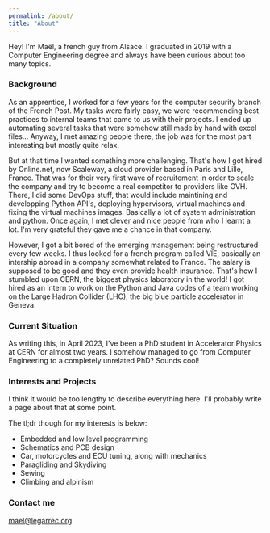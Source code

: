 ```yaml
---
permalink: /about/
title: "About"
---
```


Hey! I'm Maël, a french guy from Alsace. I graduated in 2019 with a Computer
Engineering degree and always have been curious about too many topics.

### Background

As an apprentice, I worked for a few years for the computer security branch
of the French Post. My tasks were fairly easy, we were recommending best
practices to internal teams that came to us with their projects. I ended up
automating several tasks that were somehow still made by hand with excel
files… Anyway, I met amazing people there, the job was for the most part
interesting but mostly quite relax.

But at that time I wanted something more challenging. That's how I got hired
by Online.net, now Scaleway, a cloud provider based in Paris and Lille, France.
That was for their very first wave of recruitement in order to scale the
company and try to become a real competitor to providers like OVH.
There, I did some DevOps stuff, that would include maintining and developping
Python API's, deploying hypervisors, virtual machines and fixing the virtual
machines images. Basically a lot of system administration and python.
Once again, I met clever and nice people from who I learnt a lot. I'm very
grateful they gave me a chance in that company.

However, I got a bit bored of the emerging management being restructured
every few weeks. I thus looked for a french program called VIE, basically
an intership abroad in a company somewhat related to France. The salary is
supposed to be good and they even provide health insurance.
That's how I stumbled upon CERN, the biggest physics laboratory in the world!
I got hired as an intern to work on the Python and Java codes of a team working
on the Large Hadron Collider (LHC), the big blue particle accelerator in
Geneva.

### Current Situation

As writing this, in April 2023, I've been a PhD student in Accelerator Physics
at CERN for almost two years. I somehow managed to go from Computer Engineering
to a completely unrelated PhD? Sounds cool!


### Interests and Projects

I think it would be too lengthy to describe everything here. I'll probably
write a page about that at some point.

The tl;dr though for my interests is below:

* Embedded and low level programming
* Schematics and PCB design
* Car, motorcycles and ECU tuning, along with mechanics
* Paragliding and Skydiving
* Sewing
* Climbing and alpinism

### Contact me

[mael@legarrec.org](mailto:mael@legarrec.org)

